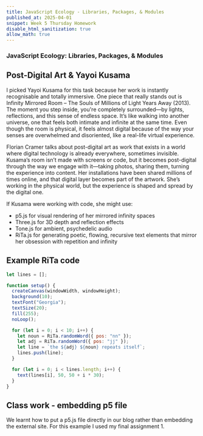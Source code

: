 ```yaml
---
title: JavaScript Ecology - Libraries, Packages, & Modules
published_at: 2025-04-01
snippet: Week 5 Thursday Homework
disable_html_sanitization: true
allow_math: true
---
```


### JavaScript Ecology: Libraries, Packages, & Modules

## Post-Digital Art & Yayoi Kusama

I picked Yayoi Kusama for this task because her work is instantly recognisable and totally immersive. One piece that really stands out is Infinity Mirrored Room – The Souls of Millions of Light Years Away (2013). The moment you step inside, you're completely surrounded—by lights, reflections, and this sense of endless space. It’s like walking into another universe, one that feels both intimate and infinite at the same time. Even though the room is physical, it feels almost digital because of the way your senses are overwhelmed and disoriented, like a real-life virtual experience.

Florian Cramer talks about post-digital art as work that exists in a world where digital technology is already everywhere, sometimes invisible. Kusama’s room isn’t made with screens or code, but it becomes post-digital through the way we engage with it—taking photos, sharing them, turning the experience into content. Her installations have been shared millions of times online, and that digital layer becomes part of the artwork. She’s working in the physical world, but the experience is shaped and spread by the digital one.

If Kusama were working with code, she might use:

- p5.js for visual rendering of her mirrored infinity spaces
- Three.js for 3D depth and reflection effects
- Tone.js for ambient, psychedelic audio
- RiTa.js for generating poetic, flowing, recursive text elements that mirror her obsession with repetition and infinity

## Example RiTa code

```javascript
let lines = [];

function setup() {
  createCanvas(windowWidth, windowHeight);
  background(10);
  textFont("Georgia");
  textSize(20);
  fill(255);
  noLoop();

  for (let i = 0; i < 10; i++) {
    let noun = RiTa.randomWord({ pos: "nn" });
    let adj = RiTa.randomWord({ pos: "jj" });
    let line = `the ${adj} ${noun} repeats itself`;
    lines.push(line);
  }

  for (let i = 0; i < lines.length; i++) {
    text(lines[i], 50, 50 + i * 30);
  }
}
```

## Class work - embedding p5 file

We learnt how to put a p5.js file directly in our blog rather than embedding the external site. For this example I used my final assignment 1.

<script src="./scripts/p5.js"></script>

<canvas id="p5_example"></canvas>

<script>
    const cnv = document.getElementById ("p5_example")


    let gridSize = 4; // Initial grid size
    let squareSize;    
    let highlightedSquares; // 2D array to store highlighted squares
    let bwMode = false;
    let newRandomColor;
    let centerColor;
    let particles = []; // Store floating particles

    function setup() {
    createCanvas (700, 700, P2D, cnv)
    squareSize = width / gridSize; 
    highlightedSquares = createGrid(gridSize); // Initialize grid
    newRandomColor = randomColor();
    centerColor = darkenColor(newRandomColor, 50);
    for (let i = 0; i < 10; i++) {
    particles.push(new Particle());
    }
    }

    function draw() {
    background(220);
    noStroke();

    // Recalculate square size when grid size changes
    squareSize = width / gridSize;

    for (let i = 0; i < gridSize; i++) {
        for (let j = 0; j < gridSize; j++) {
        let x = i * squareSize;
        let y = j * squareSize;
        fill(highlightedSquares[i][j] || "powderblue"); 
        // Default to powderblue if no color is stored
        rect(x, y, squareSize, squareSize);
        }
    }
    for (let particle of particles) {
        particle.update();
        particle.display();
        }

    updateHighlightedSquares(); // Update the grid for hover effect
    }

    function createGrid(size) {
    let arr = [];
    for (let i = 0; i < size; i++) {
        arr[i] = [];
        for (let j = 0; j < size; j++) {
        arr[i][j] = null; // Default state
        }
    }
    return arr;
    }

    function updateHighlightedSquares() {
    // Reset grid state before re-applying highlights
    highlightedSquares = createGrid(gridSize);

    for (let i = 0; i < gridSize; i++) {
        for (let j = 0; j < gridSize; j++) {
        let x = i * squareSize;
        let y = j * squareSize;

        // If mouse is over this square, mark it and its neighbors
        if (mouseX > x && mouseX < x + squareSize && mouseY > y && mouseY < y + squareSize) {
            highlightedSquares[i][j] = centerColor; // Hovered square
            checkSquares(i, j);
        }
        }
    }
    }

    function checkSquares(i, j) {
    // left
    if (i > 0) {
        highlightedSquares[i - 1][j] = newRandomColor; 
    }
    // right
    if (i < gridSize - 1) {
        highlightedSquares[i + 1][j] = newRandomColor; 
    }
    // top
    if (j > 0) {
        highlightedSquares[i][j - 1] = newRandomColor;
    }
    // bottom
    if (j < gridSize - 1) {
        highlightedSquares[i][j + 1] = newRandomColor;
    }
    }

    function mousePressed() {
    gridSize++; // Increase grid size
    highlightedSquares = createGrid(gridSize);// Reset the grid data for the new size
    newRandomColor = randomColor();
    centerColor = darkenColor(newRandomColor, 50);
    
    for (let i = 0; i < 5; i++) {
        particles.push(new Particle());
        }
    }

    function keyPressed() {
    if (key === 'B' || key === 'b') {
        bwMode = !bwMode; // Toggle black-and-white mode

        // Update all existing particles' colors
        for (let particle of particles) {
        if (bwMode) {
            particle.color = color(0, 0, random(50, 150)); // Random grayscale but avoid white
        } else {
            particle.color = randomColor(); // Return to random colors
        }
        }
    }
    mousePressed();
    }


    function randomColor() {
    colorMode(HSB);
    if (bwMode) {
        let gray = random(50, 100); // Light gray to white
        return color(0, 0, gray);
    } else {
        return color(random(360), 100, 100); // Vibrant color
    }
    }

    function darkenColor(col, amount) {
    colorMode(HSB);
    let h = hue(col);
    let s = saturation(col);
    let b = brightness(col);
    
    if (bwMode) {
        return color(0, 0, max(b - amount, 0)); // Keep grayscale
    } else {
        return color(h, s, max(b - amount, 0));
    }
    }

    class Particle { // defining a new class called 'Particle'
    constructor() { // called when a new particle is created
        this.x = random(width); // x pos between 0-width
        this.y = random(height); // y pos between 0 - height
        this.size = random(5, 15); // size of particle between 5-15
        this.xSpeed = random(-1, 1); // horizontal speed between -1 - 1
        this.ySpeed = random(-1, 1); // vertical speed between -1 - 1
        this.color = randomColor(); // colour using randomColour function
    }

    update() { // called to update the particles
        this.x += this.xSpeed; // add horizontal speed to current x pos to move the particle
        this.y += this.ySpeed; // add vericle speed to current x pos to move the particle

        // Bounce off edges
        if (this.x < 0 || this.x > width) this.xSpeed *= -1;
        if (this.y < 0 || this.y > height) this.ySpeed *= -1;
    }

    display() { // called to draw the particles
        fill(this.color);
        ellipse(this.x, this.y, this.size);
    }
    }

</script>
